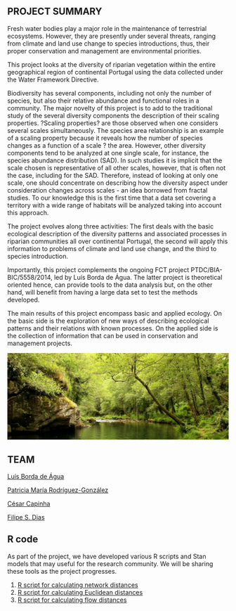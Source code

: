 ## PROJECT SUMMARY

Fresh water bodies play a major role in the maintenance of terrestrial ecosystems. However, they are presently under several threats, ranging from climate and land use change to species introductions, thus, their proper conservation and management are environmental priorities. 

This project looks at the diversity of riparian vegetation within the entire geographical region of continental Portugal using the data collected under the Water Framework Directive. 

Biodiversity has several components, including not only the number of species, but also their relative abundance and functional roles in a community. The major novelty of this project is to add to the traditional study of the several diversity components the description of their scaling properties. ?Scaling properties? are those observed when one considers several scales simultaneously. The species area relationship is an example of a scaling property because it reveals how the number of species changes as a function of a scale ? the area. However, other diversity components tend to be analyzed at one single scale, for instance, the species abundance distribution (SAD). In such studies it is implicit that the scale chosen is representative of all other scales, however, that is often not the case, including for the SAD. Therefore, instead of looking at only one scale, one should concentrate on describing how the diversity aspect under consideration changes across scales - an idea borrowed from fractal studies. To our knowledge this is the first time that a data set covering a territory with a wide range of habitats will be analyzed taking into account this approach.

The project evolves along three activities: The first deals with the basic ecological description of the diversity patterns and associated processes in riparian communities all over continental Portugal, the second will apply this information to problems of climate and land use change, and the third to species introduction. 

Importantly, this project complements the ongoing FCT project PTDC/BIA-BIC/5558/2014, led by  Luís Borda de Água. The latter project is theoretical oriented hence, can provide tools to the data analysis but, on the other hand, will benefit from having a large data set to test the methods developed. 

The main results of this project encompass basic and applied ecology. On the basic side is the exploration of new ways of describing ecological patterns and their relations with known processes. On the applied side is the collection of information that can be used in conservation and management projects. 


<img src="https://raw.githubusercontent.com/riverscale-proj/riverscale-proj.github.io/master/river.png" alt="river"/>


## TEAM

[Luís Borda de Água](http://www.isa.ulisboa.pt/inbio/theoeco/people/index.html#lbordadeagua)

[Patricia María Rodríguez-González](https://www.researchgate.net/profile/Patricia_Rodriguez-Gonzalez)

[César Capinha](http://www.isa.ulisboa.pt/inbio/theoeco/people/index.html#ccapinha)

[Filipe S. Dias](https://fsdias.github.io/)



## R code

As part of the project, we have developed various R scripts and Stan models that may useful for the research community. We will be sharing these tools as the project progresses. 

 1. [R script for calculating network distances](https://fsdias.github.io/network_distance/)
 2. [R script for calculating Euclidean distances](https://fsdias.github.io/euclidean_distance.md/)
 3. [R script for calculating flow distances](https://fsdias.github.io/flow_distance.md/)



